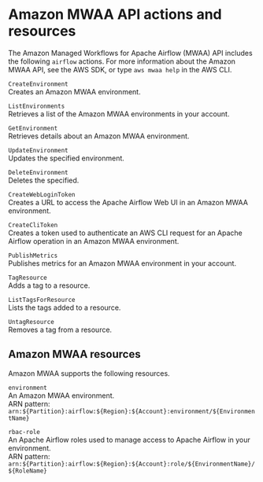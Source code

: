 # Amazon MWAA API actions and resources<a name="mwaa-actions-resources"></a>

The Amazon Managed Workflows for Apache Airflow \(MWAA\) API includes the following `airflow` actions\. For more information about the Amazon MWAA API, see the AWS SDK, or type `aws mwaa help` in the AWS CLI\.

 `CreateEnvironment`   
Creates an Amazon MWAA environment\.

 `ListEnvironments`   
Retrieves a list of the Amazon MWAA environments in your account\.

 `GetEnvironment`   
Retrieves details about an Amazon MWAA environment\.

 `UpdateEnvironment`   
Updates the specified environment\.

 `DeleteEnvironment`   
Deletes the specified\.

 `CreateWebLoginToken`   
Creates a URL to access the Apache Airflow Web UI in an Amazon MWAA environment\.

 `CreateCliToken`   
Creates a token used to authenticate an AWS CLI request for an Apache Airflow operation in an Amazon MWAA environment\.

 `PublishMetrics`   
Publishes metrics for an Amazon MWAA environment in your account\.

 `TagResource`   
Adds a tag to a resource\.

 `ListTagsForResource`   
Lists the tags added to a resource\.

 `UntagResource`   
Removes a tag from a resource\.

## Amazon MWAA resources<a name="mwaa-resources"></a>

Amazon MWAA supports the following resources\.

 `environment`   
An Amazon MWAA environment\.  
ARN pattern: `arn:${Partition}:airflow:${Region}:${Account}:environment/${EnvironmentName}`

 `rbac-role`   
An Apache Airflow roles used to manage access to Apache Airflow in your environment\.  
ARN pattern: `arn:${Partition}:airflow:${Region}:${Account}:role/${EnvironmentName}/${RoleName}`